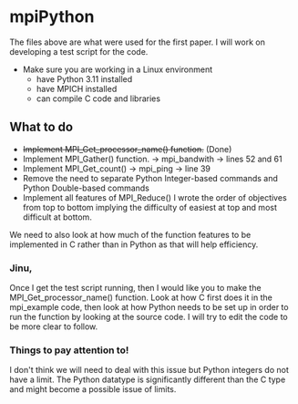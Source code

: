 # mpiPython
The files above are what were used for the first paper. I will work on developing a test script for the code.
- Make sure you are working in a Linux environment
	- have Python 3.11 installed
	- have MPICH installed
	- can compile C code and libraries

## What to do
- <s>Implement MPI_Get_processor_name() function.</s> (Done)
- Implement MPI_Gather() function. -> mpi_bandwith -> lines 52 and 61
- Implement MPI_Get_count() -> mpi_ping -> line 39
- Remove the need to separate Python Integer-based commands and Python Double-based commands
- Implement all features of MPI_Reduce()
I wrote the order of objectives from top to bottom implying the difficulty of easiest at top and most difficult at bottom.

We need to also look at how much of the function features to be implemented in C rather than in Python as that will help efficiency.

### Jinu,
Once I get the test script running, then I would like you to make the MPI_Get_processor_name() function. Look at how C first does it in the mpi_example code, then look at how Python needs to be set up in order to run the function by looking at the source code. I will try to edit the code to be more clear to follow. 

### Things to pay attention to!

I don't think we will need to deal with this issue but Python integers do not have a limit.
The Python datatype is significantly different than the C type and might become a possible issue of limits.
